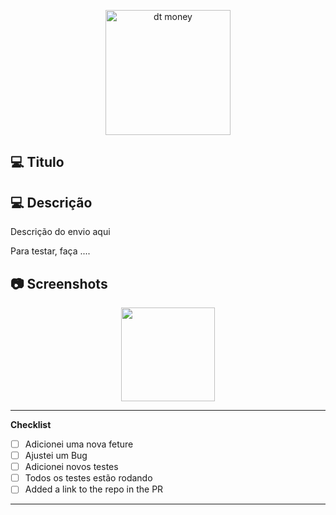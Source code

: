 <p align="center">
   <img src="https://user-images.githubusercontent.com/46109133/149638236-08219c77-c837-4883-b428-8bd5c864e850.png" alt="dt money" width="200"/>
</p>

## :computer: Titulo

## :computer: Descrição

Descrição do envio aqui

Para testar, faça ....

## :camera: Screenshots

<div align="center">
   <img src="https://user-images.githubusercontent.com/46109133/149638236-08219c77-c837-4883-b428-8bd5c864e850.png" width="150"/>

</div>

---

**Checklist**

- [ ] Adicionei uma nova feture
- [ ] Ajustei um Bug
- [ ] Adicionei novos testes
- [ ] Todos os testes estão rodando
- [ ] Added a link to the repo in the PR

---

